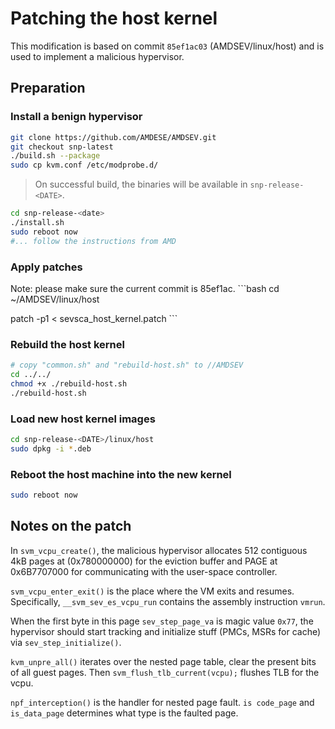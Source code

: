 # Patching the host kernel

This modification is based on commit `85ef1ac03` (AMDSEV/linux/host) and is used
to implement a malicious hypervisor.

## Preparation

### Install a benign hypervisor

```bash
git clone https://github.com/AMDESE/AMDSEV.git
git checkout snp-latest
./build.sh --package
sudo cp kvm.conf /etc/modprobe.d/
```

> On successful build, the binaries will be available in `snp-release-<DATE>`.

```bash
cd snp-release-<date>
./install.sh
sudo reboot now
#... follow the instructions from AMD
```

### Apply patches

Note: please make sure the current commit is 85ef1ac. ```bash cd
~/AMDSEV/linux/host

patch -p1 < sevsca_host_kernel.patch ```

### Rebuild the host kernel

```bash
# copy "common.sh" and "rebuild-host.sh" to //AMDSEV
cd ../../
chmod +x ./rebuild-host.sh
./rebuild-host.sh
```

### Load new host kernel images

```bash
cd snp-release-<DATE>/linux/host
sudo dpkg -i *.deb
```

### Reboot the host machine into the new kernel

```bash
sudo reboot now
```

## Notes on the patch

In `svm_vcpu_create()`, the malicious hypervisor allocates 512 contiguous 4kB
pages at (0x780000000) for the eviction buffer and PAGE at 0x6B7707000 for
communicating with the user-space controller.

`svm_vcpu_enter_exit()` is the place where the VM exits and resumes.
Specifically, `__svm_sev_es_vcpu_run` contains the assembly instruction `vmrun`.

When the first byte in this page `sev_step_page_va` is magic value `0x77`, the
hypervisor should start tracking and initialize stuff (PMCs, MSRs for cache) via
`sev_step_initialize()`.

`kvm_unpre_all()` iterates over the nested page table, clear the present bits of
all guest pages. Then `svm_flush_tlb_current(vcpu);` flushes TLB for the vcpu.

`npf_interception()` is the handler for nested page fault. `is code_page` and
`is_data_page` determines what type is the faulted page.
